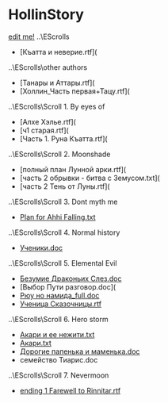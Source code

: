 # HollinStory
[edit me!](https://github.com/vergona/HollinStory/edit/master/README.md)
..\EScrolls

- [Къатта и неверие.rtf](

..\EScrolls\other authors

- [Танары и Аттары.rtf](
- [Холлин_Часть первая+Тацу.rtf](

..\EScrolls\Scroll 1. By eyes of

- [Алхе Хэлье.rtf](
- [ч1 старая.rtf](
- [Часть 1. Руна Къатта.rtf](

..\EScrolls\Scroll 2. Moonshade

- [полный план Лунной арки.rtf](
- [часть 2 обрывки - битва с Земусом.txt](
- [часть 2 Тень от Луны.rtf](

..\EScrolls\Scroll 3. Dont myth me

- [Plan for Ahhi Falling.txt](https://vergona.github.io/HollinStory/Scroll%203.%20Dont%20myth%20me/S3_Ahhi_falling.txt)

..\EScrolls\Scroll 4. Normal history

- [Ученики.doc](https://vergona.github.io/HollinStory/Scroll%204.%20Normal%20history/S4_Blesslings(Galibar).txt)

..\EScrolls\Scroll 5. Elemental Evil

- [Безумие Драконьих Слез.doc](https://vergona.github.io/HollinStory/Scroll%205.%20Elemental%20Evil/S5_Dragon_Despair.txt)
- [Выбор Пути разговор.doc](
- [Рюу но намида_full.doc](https://vergona.github.io/HollinStory/Scroll%205.%20Elemental%20Evil/S5_Ryuu_no_namida.txt)
- [Ученица Сказочницы.rtf](https://vergona.github.io/HollinStory/Scroll%205.%20Elemental%20Evil/S5_Tail-teller_apprentice.txt)

..\EScrolls\Scroll 6. Hero storm

- [Акари и ее нежити.txt](https://vergona.github.io/HollinStory/Scroll%206.%20Hero%20storm/S6_Akari_n_undead.txt)
- [Акари.txt](https://vergona.github.io/HollinStory/Scroll%206.%20Hero%20storm/S6_Akari.txt)
- [Дорогие папенька и маменька.doc](https://vergona.github.io/HollinStory/Scroll%206.%20Hero%20storm/S6_Letter_Shala.txt)
- семейство Тиарис.doc 

..\EScrolls\Scroll 7. Nevermoon

- [ending 1 Farewell to Rinnitar.rtf](https://vergona.github.io/HollinStory/Scroll%207.%20Nevermoon/S7_Farewell_Rinnitar.txt)
